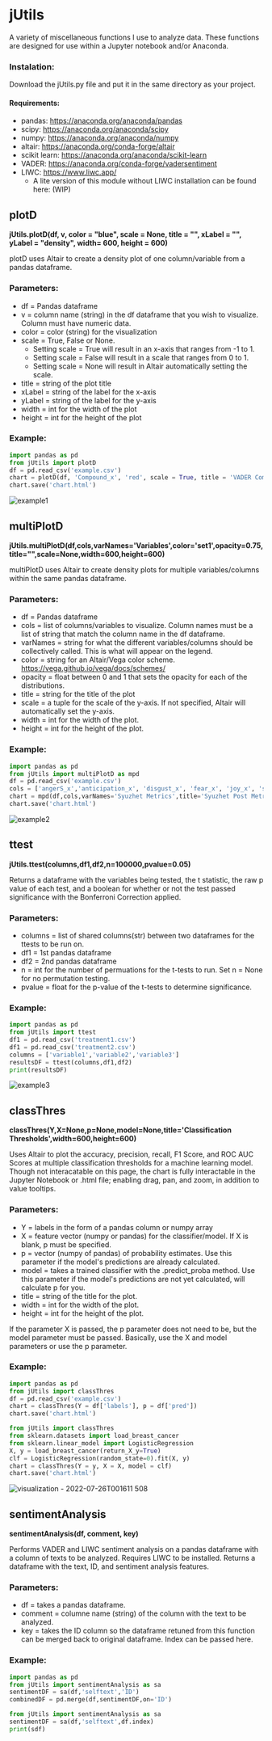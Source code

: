 # jUtils
A variety of miscellaneous functions I use to analyze data. These functions are designed for use within a Jupyter notebook and/or Anaconda. 

### Instalation:
Download the jUtils.py file and put it in the same directory as your project.
#### Requirements:
* pandas: https://anaconda.org/anaconda/pandas 
* scipy: https://anaconda.org/anaconda/scipy
* numpy: https://anaconda.org/anaconda/numpy
* altair: https://anaconda.org/conda-forge/altair
* scikit learn: https://anaconda.org/anaconda/scikit-learn
* VADER: https://anaconda.org/conda-forge/vadersentiment
* LIWC: https://www.liwc.app/
   * A lite version of this module without LIWC installation can be found here: (WIP)

## plotD
__jUtils.plotD(df, v, color = "blue", scale = None, title = "", xLabel = "", yLabel = "density", width= 600, height = 600)__

plotD uses Altair to create a density plot of one column/variable from a pandas dataframe. 


### Parameters:
* df = Pandas dataframe
* v = column name (string) in the df dataframe that you wish to visualize. Column must have numeric data. 
* color = color (string) for the visualization
* scale = True, False or None. 
  * Setting scale = True will result in an x-axis that ranges from -1 to 1. 
  * Setting scale = False will result in a scale that ranges from 0 to 1. 
  * Setting scale = None will result in Altair automatically setting the scale. 
* title = string of the plot title
* xLabel = string of the label for the x-axis
* yLabel = string of the label for the y-axis
* width = int for the width of the plot
* height = int for the height of the plot
  
### Example:
```py
import pandas as pd
from jUtils import plotD
df = pd.read_csv('example.csv')
chart = plotD(df, 'Compound_x', 'red', scale = True, title = 'VADER Compound Score', xLabel='Compound Score')
chart.save('chart.html')
```

![example1](https://raw.githubusercontent.com/darkcon3000/jUtils/main/example1.png)

## multiPlotD
__jUtils.multiPlotD(df,cols,varNames='Variables',color='set1',opacity=0.75,title="",scale=None,width=600,height=600)__


multiPlotD uses Altair to create density plots for multiple variables/columns within the same pandas dataframe. 


### Parameters:
* df = Pandas dataframe
* cols = list of columns/variables to visualize. Column names must be a list of string that match the column name in the df dataframe.
* varNames = string for what the different variables/columns should be collectively called. This is what will appear on the legend. 
* color = string for an Altair/Vega color scheme. https://vega.github.io/vega/docs/schemes/ 
* opacity = float between 0 and 1 that sets the opacity for each of the distributions. 
* title = string for the title of the plot
* scale = a tuple for the scale of the y-axis. If not specified, Altair will automatically set the y-axis. 
* width = int for the width of the plot.
* height = int for the height of the plot. 

### Example:
```py
import pandas as pd
from jUtils import multiPlotD as mpd
df = pd.read_csv('example.csv')
cols = ['angerS_x','anticipation_x', 'disgust_x', 'fear_x', 'joy_x', 'sadness_x', 'surprise_x','trust_x']
chart = mpd(df,cols,varNames='Syuzhet Metrics',title='Syuzhet Post Metrics')
chart.save('chart.html')
```
![example2](https://raw.githubusercontent.com/darkcon3000/jUtils/main/example2.png)

## ttest
__jUtils.ttest(columns,df1,df2,n=100000,pvalue=0.05)__

Returns a dataframe with the variables being tested, the t statistic, the raw p value of each test, and a boolean for whether or not the test passed significance with the Bonferroni Correction applied. 

### Parameters:
* columns = list of shared columns(str) between two dataframes for the ttests to be run on. 
* df1 = 1st pandas dataframe
* df2 = 2nd pandas dataframe
* n = int for the number of permuations for the t-tests to run. Set n = None for no permutation testing. 
* pvalue = float for the p-value of the t-tests to determine significance. 

### Example:

```py
import pandas as pd
from jUtils import ttest
df1 = pd.read_csv('treatment1.csv')
df1 = pd.read_csv('treatment2.csv')
columns = ['variable1','variable2','variable3']
resultsDF = ttest(columns,df1,df2)
print(resultsDF)
```
![example3](https://raw.githubusercontent.com/darkcon3000/jUtils/main/example3.png)


## classThres
__classThres(Y,X=None,p=None,model=None,title='Classification Thresholds',width=600,height=600)__

Uses Altair to plot the accuracy, precision, recall, F1 Score, and ROC AUC Scores at multiple classification thresholds for a machine learning model. 
Though not interacatable on this page, the chart is fully interactable in the Jupyter Notebook or .html file; enabling drag, pan, and zoom, in addition to value tooltips. 

### Parameters:
* Y = labels in the form of a pandas column or numpy array
* X = feature vector (numpy or pandas) for the classifier/model. If X is blank, p must be specified.
* p = vector (numpy of pandas) of probability estimates. Use this parameter if the model's predictions are already calculated.
* model = takes a trained classifier with the .predict_proba method. Use this parameter if the model's predictions are not yet calculated, will calculate p for you. 
* title  = string of the title for the plot.
* width = int for the width of the plot.
* height = int for the height of the plot.

If the parameter X is passed, the p parameter does not need to be, but the model parameter must be passed.
Basically, use the X and model parameters or use the p parameter.

### Example:
```py
import pandas as pd
from jUtils import classThres
df = pd.read_csv('example.csv')
chart = classThres(Y = df['labels'], p = df['pred'])
chart.save('chart.html')
```
```py
from jUtils import classThres
from sklearn.datasets import load_breast_cancer
from sklearn.linear_model import LogisticRegression
X, y = load_breast_cancer(return_X_y=True)
clf = LogisticRegression(random_state=0).fit(X, y)
chart = classThres(Y = y, X = X, model = clf)
chart.save('chart.html')
```
![visualization - 2022-07-26T001611 508](https://user-images.githubusercontent.com/16627135/180936790-cfc66242-bed6-4cbb-a741-9b6ec89c8793.png)



## sentimentAnalysis
__sentimentAnalysis(df, comment, key)__

Performs VADER and LIWC sentiment analysis on a pandas dataframe with a column of texts to be analyzed.
Requires LIWC to be installed. 
Returns a dataframe with the text, ID, and sentiment analysis features.

### Parameters:
* df = takes a pandas dataframe.
* comment = columne name (string) of the column with the text to be analyzed. 
* key = takes the ID column so the dataframe retuned from this function can be merged back to original dataframe. Index can be passed here.

### Example:

```py
import pandas as pd
from jUtils import sentimentAnalysis as sa
sentimentDF = sa(df,'selftext','ID')
combinedDF = pd.merge(df,sentimentDF,on='ID')
```
```py
from jUtils import sentimentAnalysis as sa
sentimentDF = sa(df,'selftext',df.index)
print(sdf)
```


